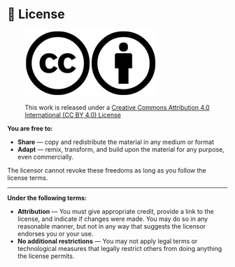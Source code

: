 # 📄 License

<figure><img src="../.gitbook/assets/image (3).png" alt=""><figcaption><p>This work is released under a <a href="https://creativecommons.org/licenses/by/4.0/">Creative Commons Attribution 4.0 International (CC BY 4.0) License</a></p></figcaption></figure>

**You are free to:**

* **Share** — copy and redistribute the material in any medium or format
* **Adapt** — remix, transform, and build upon the material for any purpose, even commercially.

The licensor cannot revoke these freedoms as long as you follow the license terms.

***

**Under the following terms:**

* **Attribution** — You must give appropriate credit, provide a link to the license, and indicate if changes were made. You may do so in any reasonable manner, but not in any way that suggests the licensor endorses you or your use.
* **No additional restrictions** — You may not apply legal terms or technological measures that legally restrict others from doing anything the license permits.
